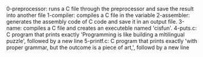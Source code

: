 0-preprocessor: runs a C file through the preprocessor and save the result into another file
1-compiler: compiles a C file in the variable 
2-assembler: generates the assembly code of C code and save it in an output file.
3-name: compiles a C file and creates an executeble named 'cisfun'.
4-puts.c: C program that prints exactly 'Programming is like building a mltilingual puzzle', followed by a new line
5-printf.c: C program that prints exactly 'with proper grammar, but the outcome is a piece of art,', followd by a new line
